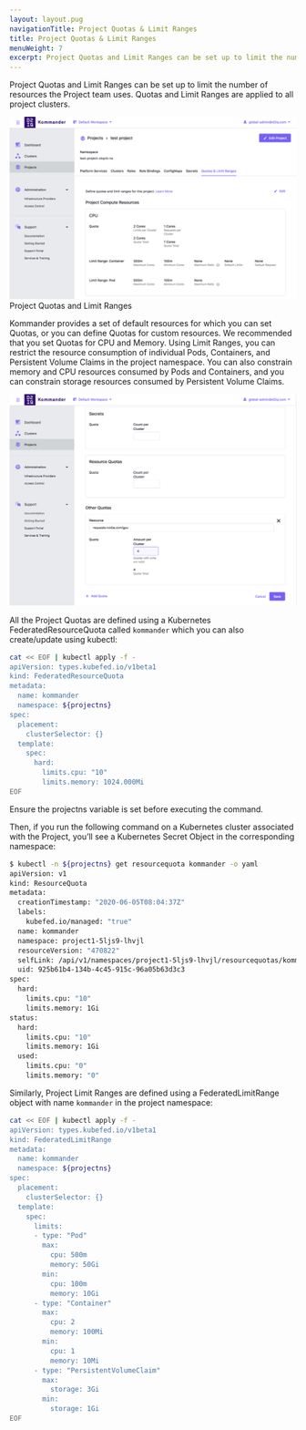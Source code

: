 ```yaml
---
layout: layout.pug
navigationTitle: Project Quotas & Limit Ranges
title: Project Quotas & Limit Ranges
menuWeight: 7
excerpt: Project Quotas and Limit Ranges can be set up to limit the number of resources the Project team uses.
---
```


Project Quotas and Limit Ranges can be set up to limit the number of resources the Project team uses. Quotas and Limit Ranges are applied to all project clusters.

![Project Quotas and Limit Ranges](../../img/project-quota.png)
Project Quotas and Limit Ranges

Kommander provides a set of default resources for which you can set Quotas, or you can define Quotas for custom resources. We recommended that you set Quotas for CPU and Memory. Using Limit Ranges, you can restrict the resource consumption of individual Pods, Containers, and Persistent Volume Claims in the project namespace. You can also constrain memory and CPU resources consumed by Pods and Containers, and you can constrain storage resources consumed by Persistent Volume Claims.

![Adding a custom Quota](../../img/project-quotas-add-custom.png)

All the Project Quotas are defined using a Kubernetes FederatedResourceQuota called `kommander` which you can also create/update using kubectl:

```bash
cat << EOF | kubectl apply -f -
apiVersion: types.kubefed.io/v1beta1
kind: FederatedResourceQuota
metadata:
  name: kommander
  namespace: ${projectns}
spec:
  placement:
    clusterSelector: {}
  template:
    spec:
      hard:
        limits.cpu: "10"
        limits.memory: 1024.000Mi
EOF
```

Ensure the projectns variable is set before executing the command.

Then, if you run the following command on a Kubernetes cluster associated with the Project, you’ll see a Kubernetes Secret Object in the corresponding namespace:

```bash
$ kubectl -n ${projectns} get resourcequota kommander -o yaml
apiVersion: v1
kind: ResourceQuota
metadata:
  creationTimestamp: "2020-06-05T08:04:37Z"
  labels:
    kubefed.io/managed: "true"
  name: kommander
  namespace: project1-5ljs9-lhvjl
  resourceVersion: "470822"
  selfLink: /api/v1/namespaces/project1-5ljs9-lhvjl/resourcequotas/kommander
  uid: 925b61b4-134b-4c45-915c-96a05b63d3c3
spec:
  hard:
    limits.cpu: "10"
    limits.memory: 1Gi
status:
  hard:
    limits.cpu: "10"
    limits.memory: 1Gi
  used:
    limits.cpu: "0"
    limits.memory: "0"
```

Similarly, Project Limit Ranges are defined using a FederatedLimitRange object with name `kommander` in the project namespace:

```bash
cat << EOF | kubectl apply -f -
apiVersion: types.kubefed.io/v1beta1
kind: FederatedLimitRange
metadata:
  name: kommander
  namespace: ${projectns}
spec:
  placement:
    clusterSelector: {}
  template:
    spec:
      limits:
      - type: "Pod"
        max:
          cpu: 500m
          memory: 50Gi
        min:
          cpu: 100m
          memory: 10Gi
      - type: "Container"
        max:
          cpu: 2
          memory: 100Mi
        min:
          cpu: 1
          memory: 10Mi
      - type: "PersistentVolumeClaim"
        max:
          storage: 3Gi
        min:
          storage: 1Gi
EOF
```
